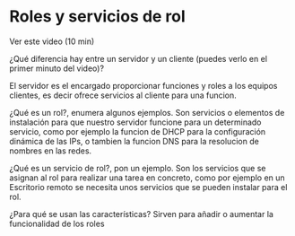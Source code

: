# Roles y servicios de rol

Ver este video (10 min)

¿Qué diferencia hay entre un servidor y un cliente (puedes verlo en el primer minuto del video)?

El servidor es el encargado proporcionar funciones y roles a los equipos clientes, es decir ofrece servicios al cliente para una funcion.

¿Qué es un rol?, enumera algunos ejemplos.
Son servicios o elementos de instalación para que nuestro servidor funcione para un determinado servicio, como por ejemplo la funcion de DHCP para la configuración dinámica de las IPs, o tambien la funcion DNS para la resolucion de nombres en las redes.

¿Qué es un servicio de rol?, pon un ejemplo.
Son los servicios que se asignan al rol para realizar una tarea en concreto, como por ejemplo en un Escritorio remoto se necesita unos servicios que se pueden instalar para el rol.

¿Para qué se usan las características?
Sirven para añadir o aumentar la funcionalidad de los roles 
